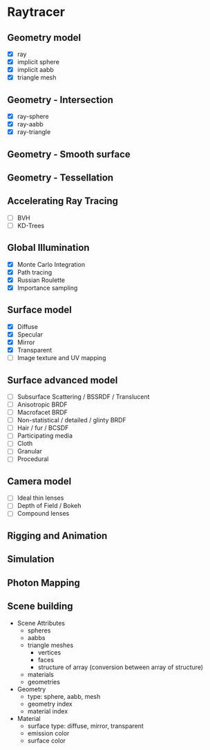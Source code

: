 # Raytracer
## Geometry model
- [x] ray
- [x] implicit sphere
- [x] implicit aabb
- [x] triangle mesh

## Geometry - Intersection
- [x] ray-sphere
- [x] ray-aabb
- [x] ray-triangle
## Geometry - Smooth surface
## Geometry - Tessellation
## Accelerating Ray Tracing
- [ ] BVH
- [ ] KD-Trees
## Global Illumination
- [x] Monte Carlo Integration
- [x] Path tracing
- [x] Russian Roulette
- [x] Importance sampling
## Surface model
- [x] Diffuse
- [x] Specular
- [x] Mirror
- [x] Transparent
- [ ] Image texture and UV mapping
## Surface advanced model
- [ ] Subsurface Scattering / BSSRDF / Translucent 
- [ ] Anisotropic BRDF
- [ ] Macrofacet BRDF
- [ ] Non-statistical / detailed / glinty BRDF
- [ ] Hair / fur / BCSDF
- [ ] Participating media
- [ ] Cloth
- [ ] Granular
- [ ] Procedural
## Camera model
- [ ] Ideal thin lenses
- [ ] Depth of Field / Bokeh
- [ ] Compound lenses
## Rigging and Animation
## Simulation
## Photon Mapping
## Scene building
- Scene Attributes
	- spheres
	- aabbs
	- triangle meshes
		- vertices
		- faces
		- structure of array (conversion between array of structure)
	- materials
	- geometries
- Geometry
	- type: sphere, aabb, mesh
	- geometry index
	- material index
- Material
	- surface type: diffuse, mirror, transparent
	- emission color
	- surface color

